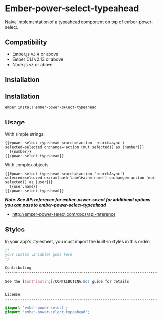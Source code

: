 # Ember-power-select-typeahead

Naive implementation of a typeahead component on top of ember-power-select.


Compatibility
------------------------------------------------------------------------------

* Ember.js v3.4 or above
* Ember CLI v2.13 or above
* Node.js v8 or above


Installation
------------------------------------------------------------------------------

## Installation

```
ember install ember-power-select-typeahead
```

## Usage

With simple strings:

```hsb
{{#power-select-typeahead search=(action 'searchAsync') selected=selected onchange=(action (mut selected)) as |number|}}
  {{number}}
{{/power-select-typeahead}}
```

With complex objects:

```hsb
{{#power-select-typeahead search=(action 'searchAsync') selected=selected extra=(hash labelPath="name") onchange=(action (mut selected)) as |user|}}
  {{user.name}}
{{/power-select-typeahead}}
```
***Note: See API reference for ember-power-select for additional options you can pass to ember-power-select-typeahead***
- http://ember-power-select.com/docs/api-reference

## Styles

In your app's stylesheet, you must import the built-in styles in this order:

```css
/*
your custom variables goes here
*/

Contributing
------------------------------------------------------------------------------

See the [Contributing](CONTRIBUTING.md) guide for details.


License
------------------------------------------------------------------------------

@import 'ember-power-select';
@import 'ember-power-select-typeahead';
```
